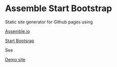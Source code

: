 # Assemble Start Bootstrap

Static site generator for Github pages using

[Assemble.io](http://assemble.io/)

[Start Bootsrap](https://startbootstrap.com/)

See

[Demo site](https://kauppvi.github.io/assemble-startbootstrap/)

